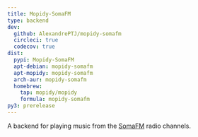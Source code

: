 ```yaml
---
title: Mopidy-SomaFM
type: backend
dev:
  github: AlexandrePTJ/mopidy-somafm
  circleci: true
  codecov: true
dist:
  pypi: Mopidy-SomaFM
  apt-debian: mopidy-somafm
  apt-mopidy: mopidy-somafm
  arch-aur: mopidy-somafm
  homebrew:
    tap: mopidy/mopidy
    formula: mopidy-somafm
py3: prerelease
---
```


A backend for playing music from the
[SomaFM](https://somafm.com/) radio channels.
